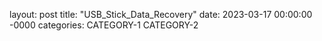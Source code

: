 layout: post
title: "USB_Stick_Data_Recovery"
date: 2023-03-17 00:00:00 -0000
categories: CATEGORY-1 CATEGORY-2
